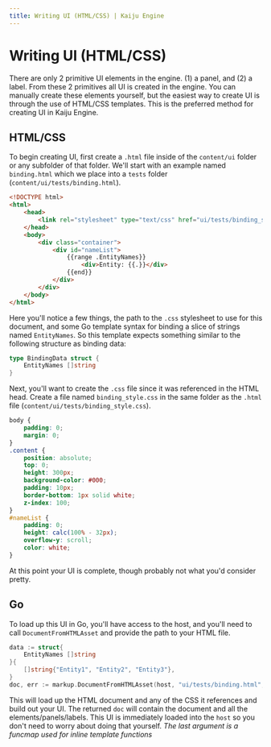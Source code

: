 ```yaml
---
title: Writing UI (HTML/CSS) | Kaiju Engine
---
```


# Writing UI (HTML/CSS)
There are only 2 primitive UI elements in the engine. (1) a panel, and (2) a label. From these 2 primitives all UI is created in the engine. You can manually create these elements yourself, but the easiest way to create UI is through the use of HTML/CSS templates. This is the preferred method for creating UI in Kaiju Engine.

## HTML/CSS
To begin creating UI, first create a `.html` file inside of the `content/ui` folder or any subfolder of that folder. We'll start with an example named `binding.html` which we place into a `tests` folder (`content/ui/tests/binding.html`).

```html
<!DOCTYPE html>
<html>
	<head>
		<link rel="stylesheet" type="text/css" href="ui/tests/binding_style.css">
	</head>
	<body>
		<div class="container">
			<div id="nameList">
				{{range .EntityNames}}
					<div>Entity: {{.}}</div>
				{{end}}
			</div>
		</div>
	</body>
</html>
```

Here you'll notice a few things, the path to the `.css` stylesheet to use for this document, and some Go template syntax for binding a slice of strings named `EntityNames`. So this template expects something similar to the following structure as binding data:

```go
type BindingData struct {
	EntityNames []string
}
```

Next, you'll want to create the `.css` file since it was referenced in the HTML head. Create a file named `binding_style.css` in the same folder as the `.html` file (`content/ui/tests/binding_style.css`).

```css
body {
	padding: 0;
	margin: 0;
}
.content {
	position: absolute;
	top: 0;
	height: 300px;
	background-color: #000;
	padding: 10px;
	border-bottom: 1px solid white;
	z-index: 100;
}
#nameList {
	padding: 0;
	height: calc(100% - 32px);
	overflow-y: scroll;
	color: white;
}
```

At this point your UI is complete, though probably not what you'd consider pretty.

## Go
To load up this UI in Go, you'll have access to the host, and you'll need to call `DocumentFromHTMLAsset` and provide the path to your HTML file.

```go
data := struct{
	EntityNames []string
}{
	[]string{"Entity1", "Entity2", "Entity3"},
}
doc, err := markup.DocumentFromHTMLAsset(host, "ui/tests/binding.html", data, nil)
```

This will load up the HTML document and any of the CSS it references and build out your UI. The returned `doc` will contain the document and all the elements/panels/labels. This UI is immediately loaded into the `host` so you don't need to worry about doing that yourself. *The last argument is a funcmap used for inline template functions*